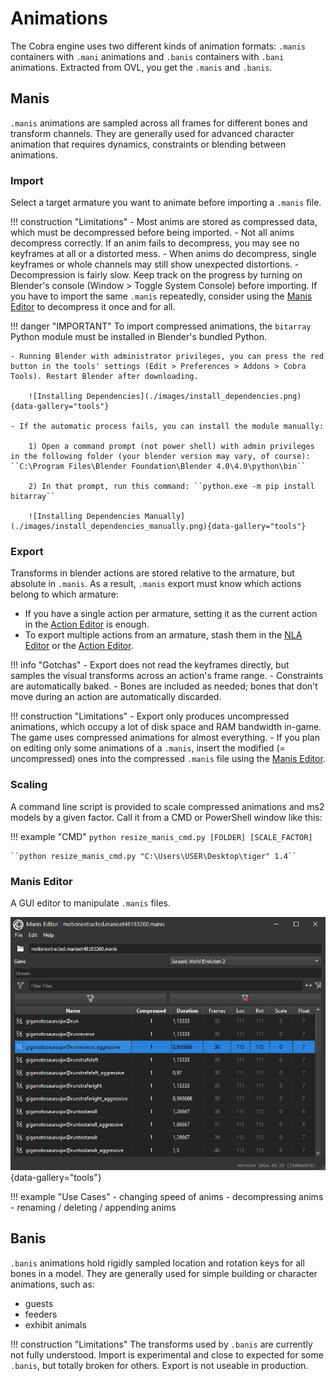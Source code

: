 # Animations

The Cobra engine uses two different kinds of animation formats: `.manis` containers with `.mani` animations and `.banis` containers with `.bani` animations. Extracted from OVL, you get the `.manis` and `.banis`.

## Manis

`.manis` animations are sampled across all frames for different bones and transform channels. They are generally used for advanced character animation that requires dynamics, constraints or blending between animations.

### Import

Select a target armature you want to animate before importing a `.manis` file.

!!! construction "Limitations"
    - Most anims are stored as compressed data, which must be decompressed before being imported.
    - Not all anims decompress correctly. If an anim fails to decompress, you may see no keyframes at all or a distorted mess.
    - When anims do decompress, single keyframes or whole channels may still show unexpected distortions.
    - Decompression is fairly slow. Keep track on the progress by turning on Blender's console (Window > Toggle System Console) before importing. If you have to import the same `.manis` repeatedly, consider using the [Manis Editor](#manis-editor) to decompress it once and for all.


!!! danger "IMPORTANT" 
    To import compressed animations, the ``bitarray`` Python module must be installed in Blender's bundled Python.
    
    - Running Blender with administrator privileges, you can press the red button in the tools' settings (Edit > Preferences > Addons > Cobra Tools). Restart Blender after downloading.

        ![Installing Dependencies](./images/install_dependencies.png){data-gallery="tools"}

    - If the automatic process fails, you can install the module manually:
         
        1) Open a command prompt (not power shell) with admin privileges in the following folder (your blender version may vary, of course): ``C:\Program Files\Blender Foundation\Blender 4.0\4.0\python\bin``

        2) In that prompt, run this command: ``python.exe -m pip install bitarray``
    
        ![Installing Dependencies Manually](./images/install_dependencies_manually.png){data-gallery="tools"}


### Export

Transforms in blender actions are stored relative to the armature, but absolute in `.manis`. As a result, `.manis` export must know which actions belong to which armature:

- If you have a single action per armature, setting it as the current action in the [Action Editor](https://docs.blender.org/manual/en/latest/editors/dope_sheet/modes/action.html#header) is enough.
- To export multiple actions from an armature, stash them in the [NLA Editor](https://docs.blender.org/manual/en/latest/editors/nla/tracks.html#action-stashing) or the [Action Editor](https://docs.blender.org/manual/en/latest/editors/dope_sheet/modes/action.html#header).


!!! info "Gotchas"
    - Export does not read the keyframes directly, but samples the visual transforms across an action's frame range. 
    - Constraints are automatically baked. 
    - Bones are included as needed; bones that don't move during an action are automatically discarded.

!!! construction "Limitations"
    - Export only produces uncompressed animations, which occupy a lot of disk space and RAM bandwidth in-game. The game uses compressed animations for almost everything.
    - If you plan on editing only some animations of a `.manis`, insert the modified (= uncompressed) ones into the compressed `.manis` file using the [Manis Editor](#manis-editor).

### Scaling

A command line script is provided to scale compressed animations and ms2 models by a given factor. Call it from a CMD or PowerShell window like this:

!!! example "CMD"
    ``python resize_manis_cmd.py [FOLDER] [SCALE_FACTOR]``

    ``python resize_manis_cmd.py "C:\Users\USER\Desktop\tiger" 1.4``


### Manis Editor

A GUI editor to manipulate `.manis` files.


![Manis Editor](./images/manis_editor.png){data-gallery="tools"}

!!! example "Use Cases"
    - changing speed of anims
    - decompressing anims
    - renaming / deleting / appending anims

## Banis

`.banis` animations hold rigidly sampled location and rotation keys for all bones in a model. They are generally used for simple building or character animations, such as:

- guests
- feeders
- exhibit animals

!!! construction "Limitations"
    The transforms used by `.banis` are currently not fully understood. Import is experimental and close to expected for some `.banis`, but totally broken for others. Export is not useable in production.